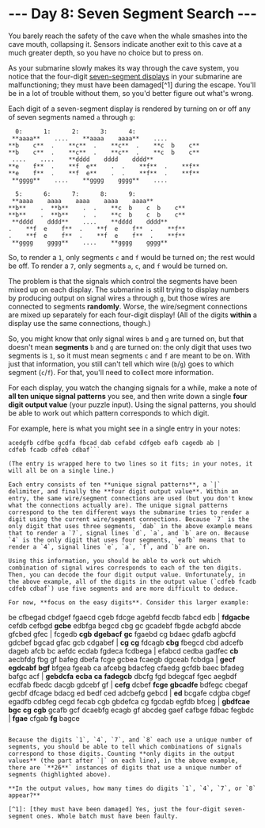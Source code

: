 # --- Day 8: Seven Segment Search ---

You barely reach the safety of the cave when the whale smashes into the cave mouth, collapsing it. Sensors indicate another exit to this cave at a much greater depth, so you have no choice but to press on.

As your submarine slowly makes its way through the cave system, you notice that the four-digit [seven-segment displays](https://en.wikipedia.org/wiki/Seven-segment_display) in your submarine are malfunctioning; they must have been damaged[^1] during the escape. You'll be in a lot of trouble without them, so you'd better figure out what's wrong.

Each digit of a seven-segment display is rendered by turning on or off any of seven segments named `a` through `g`:
```
  0:      1:      2:      3:      4:
 **aaaa**    ....    **aaaa    aaaa**    ....
**b    c**  .    **c**  .    **c**  .    **c  b    c**
**b    c**  .    **c**  .    **c**  .    **c  b    c**
 ....    ....    **dddd    dddd    dddd**
**e    f**  .    **f  e**    .  .    **f**  .    **f**
**e    f**  .    **f  e**    .  .    **f**  .    **f**
 **gggg**    ....    **gggg    gggg**    ....

  5:      6:      7:      8:      9:
 **aaaa    aaaa    aaaa    aaaa    aaaa**
**b**    .  **b**    .  .    **c  b    c  b    c**
**b**    .  **b**    .  .    **c  b    c  b    c**
 **dddd    dddd**    ....    **dddd    dddd**
.    **f  e    f**  .    **f  e    f**  .    **f**
.    **f  e    f**  .    **f  e    f**  .    **f**
 **gggg    gggg**    ....    **gggg    gggg**
```

So, to render a `1`, only segments `c` and `f` would be turned on; the rest would be off. To render a `7`, only segments `a`, `c`, and `f` would be turned on.

The problem is that the signals which control the segments have been mixed up on each display. The submarine is still trying to display numbers by producing output on signal wires `a` through `g`, but those wires are connected to segments **randomly**. Worse, the wire/segment connections are mixed up separately for each four-digit display! (All of the digits **within** a display use the same connections, though.)

So, you might know that only signal wires `b` and `g` are turned on, but that doesn't mean **segments** `b` and `g` are turned on: the only digit that uses two segments is `1`, so it must mean segments `c` and `f` are meant to be on. With just that information, you still can't tell which wire (`b`/`g`) goes to which segment (`c`/`f`). For that, you'll need to collect more information.

For each display, you watch the changing signals for a while, make a note of **all ten unique signal patterns** you see, and then write down a single **four digit output value** (your puzzle input). Using the signal patterns, you should be able to work out which pattern corresponds to which digit.

For example, here is what you might see in a single entry in your notes:
```
acedgfb cdfbe gcdfa fbcad dab cefabd cdfgeb eafb cagedb ab |
cdfeb fcadb cdfeb cdbaf```

(The entry is wrapped here to two lines so it fits; in your notes, it will all be on a single line.)

Each entry consists of ten **unique signal patterns**, a `|` delimiter, and finally the **four digit output value**. Within an entry, the same wire/segment connections are used (but you don't know what the connections actually are). The unique signal patterns correspond to the ten different ways the submarine tries to render a digit using the current wire/segment connections. Because `7` is the only digit that uses three segments, `dab` in the above example means that to render a `7`, signal lines `d`, `a`, and `b` are on. Because `4` is the only digit that uses four segments, `eafb` means that to render a `4`, signal lines `e`, `a`, `f`, and `b` are on.

Using this information, you should be able to work out which combination of signal wires corresponds to each of the ten digits. Then, you can decode the four digit output value. Unfortunately, in the above example, all of the digits in the output value (`cdfeb fcadb cdfeb cdbaf`) use five segments and are more difficult to deduce.

For now, **focus on the easy digits**. Consider this larger example:
```
be cfbegad cbdgef fgaecd cgeb fdcge agebfd fecdb fabcd edb |
**fdgacbe** cefdb cefbgd **gcbe**
edbfga begcd cbg gc gcadebf fbgde acbgfd abcde gfcbed gfec |
fcgedb **cgb** **dgebacf** **gc**
fgaebd cg bdaec gdafb agbcfd gdcbef bgcad gfac gcb cdgabef |
**cg** **cg** fdcagb **cbg**
fbegcd cbd adcefb dageb afcb bc aefdc ecdab fgdeca fcdbega |
efabcd cedba gadfec **cb**
aecbfdg fbg gf bafeg dbefa fcge gcbea fcaegb dgceab fcbdga |
**gecf** **egdcabf** **bgf** bfgea
fgeab ca afcebg bdacfeg cfaedg gcfdb baec bfadeg bafgc acf |
**gebdcfa** **ecba** **ca** **fadegcb**
dbcfg fgd bdegcaf fgec aegbdf ecdfab fbedc dacgb gdcebf gf |
**cefg** dcbef **fcge** **gbcadfe**
bdfegc cbegaf gecbf dfcage bdacg ed bedf ced adcbefg gebcd |
**ed** bcgafe cdgba cbgef
egadfb cdbfeg cegd fecab cgb gbdefca cg fgcdab egfdb bfceg |
**gbdfcae** **bgc** **cg** **cgb**
gcafb gcf dcaebfg ecagb gf abcdeg gaef cafbge fdbac fegbdc |
**fgae** cfgab **fg** bagce
```

Because the digits `1`, `4`, `7`, and `8` each use a unique number of segments, you should be able to tell which combinations of signals correspond to those digits. Counting **only digits in the output values** (the part after `|` on each line), in the above example, there are `**26**` instances of digits that use a unique number of segments (highlighted above).

**In the output values, how many times do digits `1`, `4`, `7`, or `8` appear?**

[^1]: [they must have been damaged] Yes, just the four-digit seven-segment ones. Whole batch must have been faulty.
